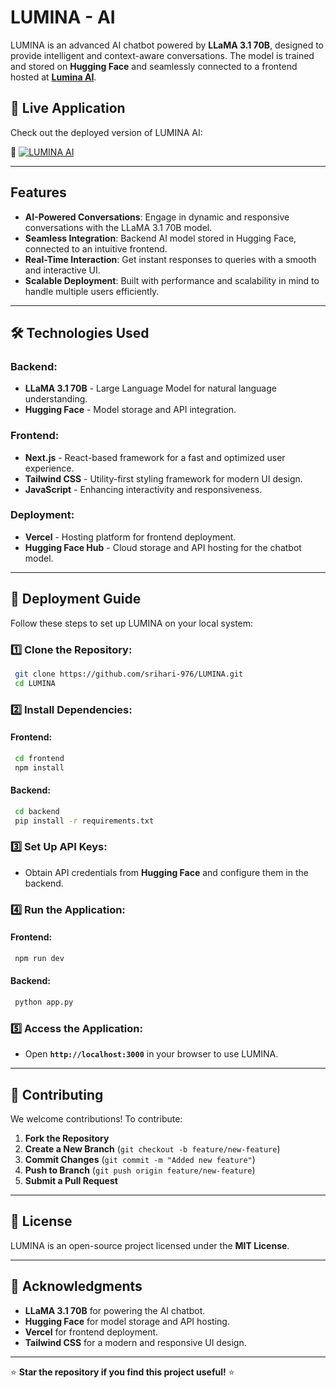 # LUMINA - AI

LUMINA is an advanced AI chatbot powered by **LLaMA 3.1 70B**, designed to provide intelligent and context-aware conversations. The model is trained and stored on **Hugging Face** and seamlessly connected to a frontend hosted at **[Lumina AI](https://luminaai-rouge.vercel.app/)**.

## 🚀 Live Application
Check out the deployed version of LUMINA AI:

🔗 [![LUMINA AI](https://img.shields.io/badge/Live%20Application-Click%20Here-brightgreen)](https://luminaai-rouge.vercel.app/)

---

## Features

- **AI-Powered Conversations**: Engage in dynamic and responsive conversations with the LLaMA 3.1 70B model.
- **Seamless Integration**: Backend AI model stored in Hugging Face, connected to an intuitive frontend.
- **Real-Time Interaction**: Get instant responses to queries with a smooth and interactive UI.
- **Scalable Deployment**: Built with performance and scalability in mind to handle multiple users efficiently.

---

## 🛠️ Technologies Used

### Backend:
- **LLaMA 3.1 70B** - Large Language Model for natural language understanding.
- **Hugging Face** - Model storage and API integration.

### Frontend:
- **Next.js** - React-based framework for a fast and optimized user experience.
- **Tailwind CSS** - Utility-first styling framework for modern UI design.
- **JavaScript** - Enhancing interactivity and responsiveness.

### Deployment:
- **Vercel** - Hosting platform for frontend deployment.
- **Hugging Face Hub** - Cloud storage and API hosting for the chatbot model.

---

## 🚀 Deployment Guide

Follow these steps to set up LUMINA on your local system:

### 1️⃣ Clone the Repository:
```sh
 git clone https://github.com/srihari-976/LUMINA.git
 cd LUMINA
```

### 2️⃣ Install Dependencies:
#### Frontend:
```sh
 cd frontend
 npm install
```
#### Backend:
```sh
 cd backend
 pip install -r requirements.txt
```

### 3️⃣ Set Up API Keys:
- Obtain API credentials from **Hugging Face** and configure them in the backend.

### 4️⃣ Run the Application:
#### Frontend:
```sh
 npm run dev
```
#### Backend:
```sh
 python app.py
```

### 5️⃣ Access the Application:
- Open **`http://localhost:3000`** in your browser to use LUMINA.

---

## 🤝 Contributing
We welcome contributions! To contribute:

1. **Fork the Repository**
2. **Create a New Branch** (`git checkout -b feature/new-feature`)
3. **Commit Changes** (`git commit -m "Added new feature"`)
4. **Push to Branch** (`git push origin feature/new-feature`)
5. **Submit a Pull Request**

---

## 📜 License
LUMINA is an open-source project licensed under the **MIT License**.

---

## 📌 Acknowledgments
- **LLaMA 3.1 70B** for powering the AI chatbot.
- **Hugging Face** for model storage and API hosting.
- **Vercel** for frontend deployment.
- **Tailwind CSS** for a modern and responsive UI design.

---

⭐ **Star the repository if you find this project useful!** ⭐


